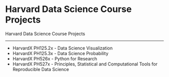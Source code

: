 # Harvard Data Science Course Projects
 Harvard Data Science Course Projects

---
- HarvardX PH125.2x - Data Science Visualization
- HarvardX PH125.3x - Data Science Probability
- HarvardX PH526x - Python for Research
- HarvardX PH527x - Principles, Statistical and Computational Tools for Reproducible Data Science